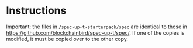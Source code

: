 # Instructions

Important: the files in `/spec-up-t-starterpack/spec` are identical to those in https://github.com/blockchainbird/spec-up-t/spec/. If one of the copies is modified, it must be copied over to the other copy.